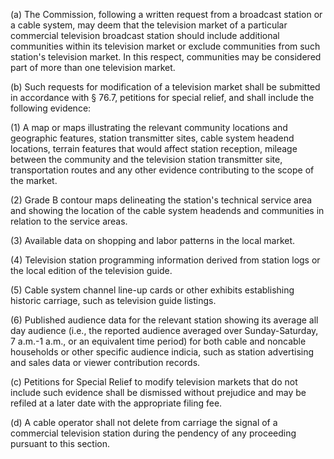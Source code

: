 (a) The Commission, following a written request from a broadcast station or a cable system, may deem that the television market of a particular commercial television broadcast station should include additional communities within its television market or exclude communities from such station's television market. In this respect, communities may be considered part of more than one television market.

(b) Such requests for modification of a television market shall be submitted in accordance with § 76.7, petitions for special relief, and shall include the following evidence:

(1) A map or maps illustrating the relevant community locations and geographic features, station transmitter sites, cable system headend locations, terrain features that would affect station reception, mileage between the community and the television station transmitter site, transportation routes and any other evidence contributing to the scope of the market.

(2) Grade B contour maps delineating the station's technical service area and showing the location of the cable system headends and communities in relation to the service areas.
                                    

(3) Available data on shopping and labor patterns in the local market.

(4) Television station programming information derived from station logs or the local edition of the television guide.

(5) Cable system channel line-up cards or other exhibits establishing historic carriage, such as television guide listings.

(6) Published audience data for the relevant station showing its average all day audience (i.e., the reported audience averaged over Sunday-Saturday, 7 a.m.-1 a.m., or an equivalent time period) for both cable and noncable households or other specific audience indicia, such as station advertising and sales data or viewer contribution records.

(c) Petitions for Special Relief to modify television markets that do not include such evidence shall be dismissed without prejudice and may be refiled at a later date with the appropriate filing fee.

(d) A cable operator shall not delete from carriage the signal of a commercial television station during the pendency of any proceeding pursuant to this section.

